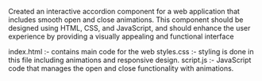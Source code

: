Created an interactive accordion component for a web application that includes
smooth open and close animations. This component should be designed using HTML, CSS,
and JavaScript, and should enhance the user experience by providing a visually appealing
and functional interface

index.html :- contains main code for the web
styles.css :- styling is done in this file including animations and responsive design.
script.js :- JavaScript code that manages the open and close functionality with animations.
